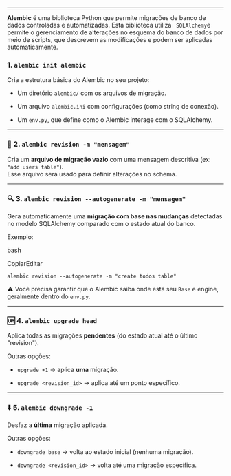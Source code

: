 
---

**Alembic** é uma biblioteca Python que permite migrações de banco de dados controladas e automatizadas. Esta biblioteca utiliza ` SQLAlchemy`e permite o gerenciamento de alterações no esquema do banco de dados por meio de scripts, que descrevem as modificações e podem ser aplicadas automaticamente.

### 1. `alembic init alembic`

Cria a estrutura básica do Alembic no seu projeto:

- Um diretório `alembic/` com os arquivos de migração.
    
- Um arquivo `alembic.ini` com configurações (como string de conexão).
    
- Um `env.py`, que define como o Alembic interage com o SQLAlchemy.
    

---

### 🧠 2. `alembic revision -m "mensagem"`

Cria um **arquivo de migração vazio** com uma mensagem descritiva (ex: `"add users table"`).  
Esse arquivo será usado para definir alterações no schema.

---

### 🔍 3. `alembic revision --autogenerate -m "mensagem"`

Gera automaticamente uma **migração com base nas mudanças** detectadas no modelo SQLAlchemy comparado com o estado atual do banco.

Exemplo:

bash

CopiarEditar

`alembic revision --autogenerate -m "create todos table"`

⚠️ Você precisa garantir que o Alembic saiba onde está seu `Base` e engine, geralmente dentro do `env.py`.

---

### 🆙 4. `alembic upgrade head`

Aplica todas as migrações **pendentes** (do estado atual até o último "revision").

Outras opções:

- `upgrade +1` → aplica **uma** migração.
    
- `upgrade <revision_id>` → aplica até um ponto específico.
    

---

### ⬇️ 5. `alembic downgrade -1`

Desfaz a **última** migração aplicada.

Outras opções:

- `downgrade base` → volta ao estado inicial (nenhuma migração).
    
- `downgrade <revision_id>` → volta até uma migração específica.